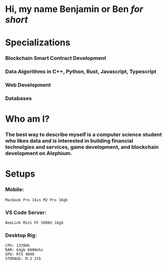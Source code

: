 <h1> Hi, my name Benjamin or Ben <i> for short </i> </h1>

# Specializations
<h3> Blockchain Smart Contract Development </h3>
<h3> Data Algorithms in C++, Python, Rust, Javascript, Typescript </h3>
<h3> Web Development </h3>
<h3> Databases </h3>

# Who am I?
<h3> The best way to describe myself is a computer science student who likes data and is interested in building financial technolgies and services, game development, and blockchain development on Alephium. </h3>

# Setups
<h3> Mobile: </h3>

```
Macbook Pro 14in M2 Pro 16gb
```

<h3> VS Code Server: </h3>

```
BeeLink Mini PC 5600U 16gb
```

<h3> Desktop Rig: </h3>

```
CPU: 13700k
RAM: 64gb 6000mhz
GPU: RTX 4090
STORAGE: M.2 2tb
```
